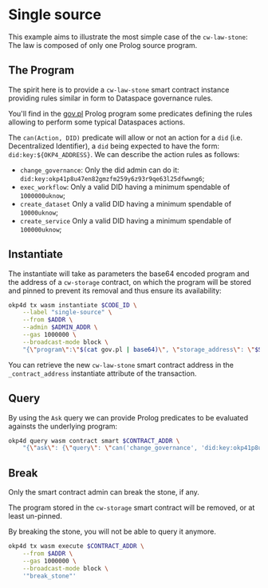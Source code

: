 # Single source

This example aims to illustrate the most simple case of the `cw-law-stone`: The law is composed of only one Prolog source program.

## The Program

The spirit here is to provide a `cw-law-stone` smart contract instance providing rules similar in form to Dataspace governance rules.

You'll find in the [gov.pl](gov.pl) Prolog program some predicates defining the rules allowing to perform some typical Dataspaces actions.

The `can(Action, DID)` predicate will allow or not an action for a `did` (i.e. Decentralized Identifier), a `did` being expected to have the form: `did:key:${OKP4_ADDRESS}`. We can describe the action rules as follows:

- `change_governance`: Only the did admin can do it: `did:key:okp41p8u47en82gmzfm259y6z93r9qe63l25dfwwng6`;
- `exec_workflow`: Only a valid DID having a minimum spendable of `1000000uknow`;
- `create_dataset` Only a valid DID having a minimum spendable of `10000uknow`;
- `create_service` Only a valid DID having a minimum spendable of `100000uknow`;

## Instantiate

The instantiate will take as parameters the base64 encoded program and the address of a `cw-storage` contract, on which the program will be stored and pinned to prevent its removal and thus ensure its availability:

```bash
okp4d tx wasm instantiate $CODE_ID \
    --label "single-source" \
    --from $ADDR \
    --admin $ADMIN_ADDR \
    --gas 1000000 \
    --broadcast-mode block \
    "{\"program\":\"$(cat gov.pl | base64)\", \"storage_address\": \"$STORAGE_ADDR\"}"
```

You can retrieve the new `cw-law-stone` smart contract address in the `_contract_address` instantiate attribute of the transaction.

## Query

By using the `Ask` query we can provide Prolog predicates to be evaluated againsts the underlying program:

```bash
okp4d query wasm contract smart $CONTRACT_ADDR \
    "{\"ask\": {\"query\": \"can('change_governance', 'did:key:okp41p8u47en82gmzfm259y6z93r9qe63l25dfwwng6').\"}}"
```

## Break

Only the smart contract admin can break the stone, if any.

The program stored in the `cw-storage` smart contract will be removed, or at least un-pinned.

By breaking the stone, you will not be able to query it anymore.

```bash
okp4d tx wasm execute $CONTRACT_ADDR \
    --from $ADDR \
    --gas 1000000 \
    --broadcast-mode block \
    '"break_stone"'
```
